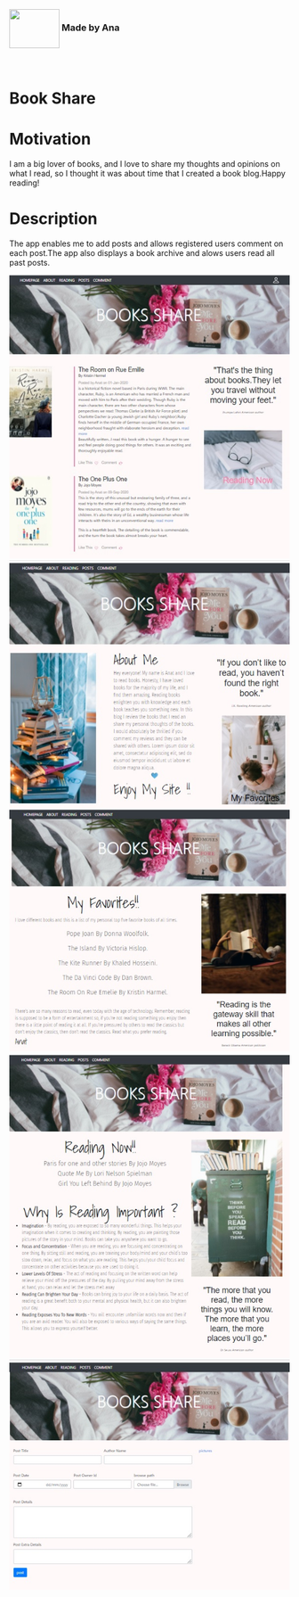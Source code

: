 <div  id="container">
<div style=display:inline-block;vertical-align:middle;float: left"><img  src="https://img.icons8.com/office/80/000000/api.png"/ height="70" width=90 align="left"></div>
<h3 style="display:inline">Made by Ana</h3>
</div>

<br>
<br>

# Book Share


  
# Motivation
  
I am a big lover of books, and I love to share my thoughts and opinions on what I read, so I thought it was about time that I created a book blog.Happy reading!
  
# Description

The app enables me to add posts and allows registered users comment on each post.The app also displays a book archive and alows users read all past posts.
  
![Image](main.jpg)
![Image](about.jpg)
![Image](favorites.jpg)
![Image](reading.jpg)
![Image](post.jpg)

